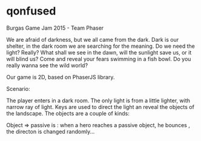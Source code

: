 # qonfused
Burgas Game Jam 2015 - Team Phaser

We are afraid of darkness, but we all came from the dark. Dark is our shelter, in the dark room we are searching for the meaning. Do we need the light? Really? What shall we see in the dawn, will the sunlight save us, or it will blind us? Come and reveal your fears swimming in a fish bowl. Do you really wanna see the wild world?

Our game is 2D, based on PhaserJS library.

Scenario:

The player enters in a dark room. The only light is from a little lighter, with narrow ray of light. Keys are used to direct the light an reveal the objects of the landscape. The objects are a couple of kinds:

Object => passive is : when a hero reaches a passive object, he bounces , the directon is changed randomly...

